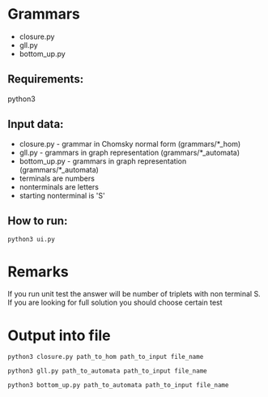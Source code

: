 # Grammars
- closure.py
- gll.py
- bottom_up.py

## Requirements:
python3

## Input data:
- closure.py - grammar in Chomsky normal form (grammars/*_hom)
- gll.py - grammars in graph representation (grammars/*_automata)
- bottom_up.py - grammars in graph representation (grammars/*_automata)
- terminals are numbers
- nonterminals are letters
- starting nonterminal is 'S'

## How to run:
```
python3 ui.py
```
# Remarks
If you run unit test the answer will be number of triplets with non terminal S.
If you are looking for full solution you should choose certain test

# Output into file
```
python3 closure.py path_to_hom path_to_input file_name
```
```
python3 gll.py path_to_automata path_to_input file_name
```
```
python3 bottom_up.py path_to_automata path_to_input file_name
```
